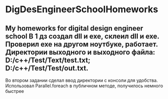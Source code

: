 # DigDesEngineerSchoolHomeworks
My homeworks for digital design engineer school
В 1 дз создал dll и exe, склеил dll и exe. Проверил exe на другом ноутбуке, работает. Директории выходного и выходного файла: D:/c++/Test/Text/test.txt; D:/c++/Test/Test/out.txt.
-----------------------------------------------------------------
Во втором задании сделал ввод директории с консоли для удобства. Использовал Parallel.foreach в публичном методе, получилось немного быстрее
